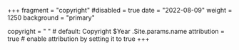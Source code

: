+++
fragment = "copyright"
#disabled = true
date = "2022-08-09"
weight = 1250
background = "primary"

copyright = " " # default: Copyright $Year .Site.params.name
attribution = true # enable attribution by setting it to true
+++
